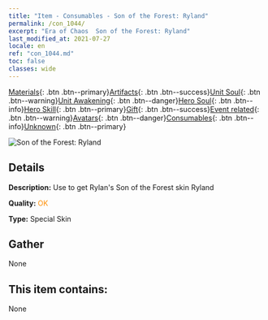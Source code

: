 ```yaml
---
title: "Item - Consumables - Son of the Forest: Ryland"
permalink: /con_1044/
excerpt: "Era of Chaos  Son of the Forest: Ryland"
last_modified_at: 2021-07-27
locale: en
ref: "con_1044.md"
toc: false
classes: wide
---
```

 [Materials](/Items/){: .btn .btn--primary}[Artifacts](/Items/Artifacts/){: .btn .btn--success}[Unit Soul](/Items/UnitSoul/){: .btn .btn--warning}[Unit Awakening](/Items/UnitAwakening/){: .btn .btn--danger}[Hero Soul](/Items/HeroSoul/){: .btn .btn--info}[Hero Skill](/Items/HeroSkill/){: .btn .btn--primary}[Gift](/Items/Gift/){: .btn .btn--success}[Event related](/Items/Events/){: .btn .btn--warning}[Avatars](/Items/Avatars/){: .btn .btn--danger}[Consumables](/Items/Consumables/){: .btn .btn--info}[Unknown](/Items/Unknown/){: .btn .btn--primary}

 ![Son of the Forest: Ryland](/images/h/h_Ryland3.jpg)

## Details
 **Description:** Use to get Rylan's Son of the Forest skin Ryland

 **Quality:** <span style="color: #FF8C00">OK</span>

 **Type:** Special Skin

## Gather

  None

## This item contains:

  None

